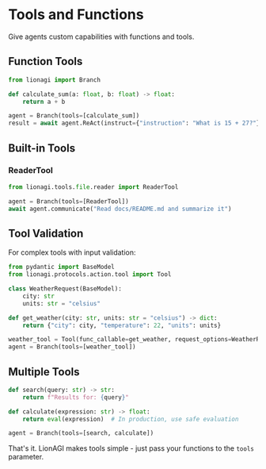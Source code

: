 # Tools and Functions

Give agents custom capabilities with functions and tools.

## Function Tools

```python
from lionagi import Branch

def calculate_sum(a: float, b: float) -> float:
    return a + b

agent = Branch(tools=[calculate_sum])
result = await agent.ReAct(instruct={"instruction": "What is 15 + 27?"})
```

## Built-in Tools

### ReaderTool

```python
from lionagi.tools.file.reader import ReaderTool

agent = Branch(tools=[ReaderTool])
await agent.communicate("Read docs/README.md and summarize it")
```

## Tool Validation

For complex tools with input validation:

```python
from pydantic import BaseModel
from lionagi.protocols.action.tool import Tool

class WeatherRequest(BaseModel):
    city: str
    units: str = "celsius"

def get_weather(city: str, units: str = "celsius") -> dict:
    return {"city": city, "temperature": 22, "units": units}

weather_tool = Tool(func_callable=get_weather, request_options=WeatherRequest)
agent = Branch(tools=[weather_tool])
```

## Multiple Tools

```python
def search(query: str) -> str:
    return f"Results for: {query}"

def calculate(expression: str) -> float:
    return eval(expression)  # In production, use safe evaluation

agent = Branch(tools=[search, calculate])
```

That's it. LionAGI makes tools simple - just pass your functions to the `tools`
parameter.
